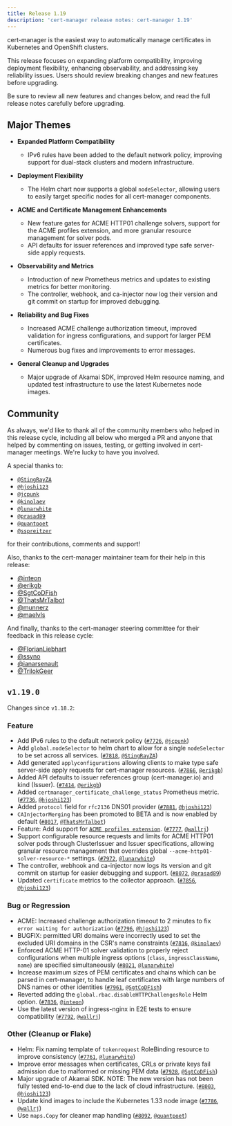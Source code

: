 ```yaml
---
title: Release 1.19
description: 'cert-manager release notes: cert-manager 1.19'
---
```


cert-manager is the easiest way to automatically manage certificates in Kubernetes and OpenShift clusters.

This release focuses on expanding platform compatibility, improving deployment flexibility, enhancing observability, and addressing key reliability issues. Users should review breaking changes and new features before upgrading.

Be sure to review all new features and changes below, and read the full release notes carefully before upgrading.

## Major Themes

- **Expanded Platform Compatibility**
  - IPv6 rules have been added to the default network policy, improving support for dual-stack clusters and modern infrastructure.

- **Deployment Flexibility**
  - The Helm chart now supports a global `nodeSelector`, allowing users to easily target specific nodes for all cert-manager components.

- **ACME and Certificate Management Enhancements**
  - New feature gates for ACME HTTP01 challenge solvers, support for the ACME profiles extension, and more granular resource management for solver pods.
  - API defaults for issuer references and improved type safe server-side apply requests.

- **Observability and Metrics**
  - Introduction of new Prometheus metrics and updates to existing metrics for better monitoring.
  - The controller, webhook, and ca-injector now log their version and git commit on startup for improved debugging.

- **Reliability and Bug Fixes**
  - Increased ACME challenge authorization timeout, improved validation for ingress configurations, and support for larger PEM certificates.
  - Numerous bug fixes and improvements to error messages.

- **General Cleanup and Upgrades**
  - Major upgrade of Akamai SDK, improved Helm resource naming, and updated test infrastructure to use the latest Kubernetes node images.

## Community

As always, we'd like to thank all of the community members who helped in this release cycle, including all below who merged a PR and anyone that helped by commenting on issues, testing, or getting involved in cert-manager meetings. We're lucky to have you involved.

A special thanks to:

- [`@StingRayZA`](https://github.com/StingRayZA)
- [`@hjoshi123`](https://github.com/hjoshi123)
- [`@jcpunk`](https://github.com/jcpunk)
- [`@kinolaev`](https://github.com/kinolaev)
- [`@lunarwhite`](https://github.com/lunarwhite)
- [`@prasad89`](https://github.com/prasad89)
- [`@quantpoet`](https://github.com/quantpoet)
- [`@sspreitzer`](https://github.com/sspreitzer)

for their contributions, comments and support!

Also, thanks to the cert-manager maintainer team for their help in this release:

- [@inteon](https://github.com/inteon)
- [@erikgb](https://github.com/erikgb)
- [@SgtCoDFish](https://github.com/SgtCoDFish)
- [@ThatsMrTalbot](https://github.com/ThatsMrTalbot)
- [@munnerz](https://github.com/munnerz)
- [@maelvls](https://github.com/maelvls)

And finally, thanks to the cert-manager steering committee for their feedback in this release cycle:

- [@FlorianLiebhart](https://github.com/FlorianLiebhart)
- [@ssyno](https://github.com/ssyno)
- [@ianarsenault](https://github.com/ianarsenault)
- [@TrilokGeer](https://github.com/TrilokGeer)


## `v1.19.0`

Changes since `v1.18.2`:

### Feature

- Add IPv6 rules to the default network policy ([`#7726`](https://github.com/cert-manager/cert-manager/pull/7726), [`@jcpunk`](https://github.com/jcpunk))
- Add `global.nodeSelector` to helm chart to allow for a single `nodeSelector` to be set across all services. ([`#7818`](https://github.com/cert-manager/cert-manager/pull/7818), [`@StingRayZA`](https://github.com/StingRayZA))
- Add generated `applyconfigurations` allowing clients to make type safe server-side apply requests for cert-manager resources. ([`#7866`](https://github.com/cert-manager/cert-manager/pull/7866), [`@erikgb`](https://github.com/erikgb))
- Added API defaults to issuer references group (cert-manager.io) and kind (Issuer). ([`#7414`](https://github.com/cert-manager/cert-manager/pull/7414), [`@erikgb`](https://github.com/erikgb))
- Added `certmanager_certificate_challenge_status` Prometheus metric. ([`#7736`](https://github.com/cert-manager/cert-manager/pull/7736), [`@hjoshi123`](https://github.com/hjoshi123))
- Added `protocol` field for `rfc2136` DNS01 provider ([`#7881`](https://github.com/cert-manager/cert-manager/pull/7881), [`@hjoshi123`](https://github.com/hjoshi123))
- `CAInjectorMerging` has been promoted to BETA and is now enabled by default ([`#8017`](https://github.com/cert-manager/cert-manager/pull/8017), [`@ThatsMrTalbot`](https://github.com/ThatsMrTalbot))
- Feature: Add support for [`ACME profiles extension`](https://datatracker.ietf.org/doc/draft-aaron-acme-profiles/). ([`#7777`](https://github.com/cert-manager/cert-manager/pull/7777), [`@wallrj`](https://github.com/wallrj))
- Support configurable resource requests and limits for ACME HTTP01 solver pods through ClusterIssuer and Issuer specifications, allowing granular resource management that overrides global `--acme-http01-solver-resource-*` settings. ([`#7972`](https://github.com/cert-manager/cert-manager/pull/7972), [`@lunarwhite`](https://github.com/lunarwhite))
- The controller, webhook and ca-injector now logs its version and git commit on startup for easier debugging and support. ([`#8072`](https://github.com/cert-manager/cert-manager/pull/8072), [`@prasad89`](https://github.com/prasad89))
- Updated `certificate` metrics to the collector approach. ([`#7856`](https://github.com/cert-manager/cert-manager/pull/7856), [`@hjoshi123`](https://github.com/hjoshi123))

### Bug or Regression

- ACME: Increased challenge authorization timeout to 2 minutes to fix `error waiting for authorization` ([`#7796`](https://github.com/cert-manager/cert-manager/pull/7796), [`@hjoshi123`](https://github.com/hjoshi123))
- BUGFIX: permitted URI domains were incorrectly used to set the excluded URI domains in the CSR's name constraints ([`#7816`](https://github.com/cert-manager/cert-manager/pull/7816), [`@kinolaev`](https://github.com/kinolaev))
- Enforced ACME HTTP-01 solver validation to properly reject configurations when multiple ingress options (`class`, `ingressClassName`, `name`) are specified simultaneously ([`#8021`](https://github.com/cert-manager/cert-manager/pull/8021), [`@lunarwhite`](https://github.com/lunarwhite))
- Increase maximum sizes of PEM certificates and chains which can be parsed in cert-manager, to handle leaf certificates with large numbers of DNS names or other identities ([`#7961`](https://github.com/cert-manager/cert-manager/pull/7961), [`@SgtCoDFish`](https://github.com/SgtCoDFish))
- Reverted adding the `global.rbac.disableHTTPChallengesRole` Helm option. ([`#7836`](https://github.com/cert-manager/cert-manager/pull/7836), [`@inteon`](https://github.com/inteon))
- Use the latest version of ingress-nginx in E2E tests to ensure compatibility ([`#7792`](https://github.com/cert-manager/cert-manager/pull/7792), [`@wallrj`](https://github.com/wallrj))

### Other (Cleanup or Flake)

- Helm: Fix naming template of `tokenrequest` RoleBinding resource to improve consistency ([`#7761`](https://github.com/cert-manager/cert-manager/pull/7761), [`@lunarwhite`](https://github.com/lunarwhite))
- Improve error messages when certificates, CRLs or private keys fail admission due to malformed or missing PEM data ([`#7928`](https://github.com/cert-manager/cert-manager/pull/7928), [`@SgtCoDFish`](https://github.com/SgtCoDFish))
- Major upgrade of Akamai SDK. NOTE: The new version has not been fully tested end-to-end due to the lack of cloud infrastructure. ([`#8003`](https://github.com/cert-manager/cert-manager/pull/8003), [`@hjoshi123`](https://github.com/hjoshi123))
- Update kind images to include the Kubernetes 1.33 node image ([`#7786`](https://github.com/cert-manager/cert-manager/pull/7786), [`@wallrj`](https://github.com/wallrj))
- Use `maps.Copy` for cleaner map handling ([`#8092`](https://github.com/cert-manager/cert-manager/pull/8092), [`@quantpoet`](https://github.com/quantpoet))
